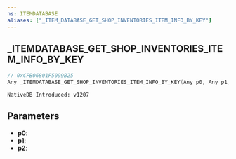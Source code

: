 ```yaml
---
ns: ITEMDATABASE
aliases: ["_ITEM_DATABASE_GET_SHOP_INVENTORIES_ITEM_INFO_BY_KEY"]
---
```

## _ITEMDATABASE_GET_SHOP_INVENTORIES_ITEM_INFO_BY_KEY

```c
// 0xCFB06801F5099B25
Any _ITEMDATABASE_GET_SHOP_INVENTORIES_ITEM_INFO_BY_KEY(Any p0, Any p1, Any p2);
```

```
NativeDB Introduced: v1207
```

## Parameters
* **p0**:
* **p1**:
* **p2**:
